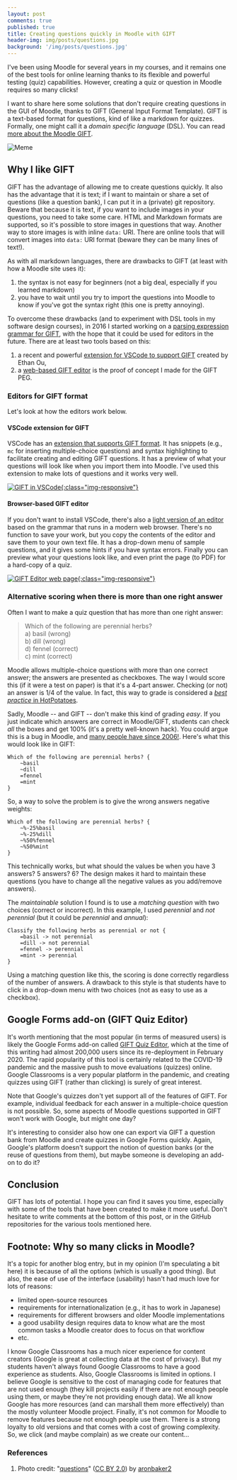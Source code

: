 ```yaml
---
layout: post
comments: true
published: true
title: Creating questions quickly in Moodle with GIFT
header-img: img/posts/questions.jpg
background: '/img/posts/questions.jpg'
---
```

I've been using Moodle for several years in my courses, and it remains one of the best tools for online learning thanks to its flexible and powerful testing (quiz) capabilities. 
However, creating a quiz or question in Moodle requires so many clicks!

I want to share here some solutions that don't require creating questions in the GUI of Moodle, thanks to GIFT (General Input Format Template). 
GIFT is a text-based format for questions, kind of like a markdown for quizzes. 
Formally, one might call it a *domain specific language* (DSL).
You can read [more about the Moodle GIFT](https://docs.moodle.org/en/GIFT_format).

![Meme](https://www.plantuml.com/plantuml/svg/ZP5RQy9048NVyoiMN_gK2m6XY1NJc9RYhQZGbq1PDsDSifUmEz9QyRztJQWLMsZtOH_ETsRc33EqI0tkf21JaE1PHWMGA8WzMt5LKqCbkQUiAetUgIBLGXloQ03K1RUuTpKM3MUdHXTa11kw4xY2Tqm4BvK4XOIv3ynFruDMEACII68u5TxDjs6c4VxemGIrbXmyujvrNZHKMMTpDItNfW3pEpk5QCdBbYCqsiPfosR7jHR5MRBy0qWSHOs0BXwzZdVqsbYTFfTbRujOzyAG2UxceI_usb2p3vYM8PUq1FjQXHL0xRiJI9yP_QRyYtZ--hpMFsr-t0rgLHwQczv5GVSuoDKuovvpbIQJQQxwfnLwjz4WcOsSDdbAnsIIBPTaDV-2iQFf8ajM6PdE5rc7K4iIRmYgS9V-1000 "Meme")

## Why I like GIFT

GIFT has the advantage of allowing me to create questions quickly. 
It also has the advantage that it is text; if I want to maintain or share a set of questions (like a question bank), I can put it in a (private) git repository.
Beware that because it is text, if you want to include images in your questions, you need to take some care. 
HTML and Markdown formats are supported, so it's possible to store images in questions that way.
Another way to store images is with inline `data:` URI. 
There are online tools that will convert images into `data:` URI format (beware they can be many lines of text!). 

As with all markdown languages, there are drawbacks to GIFT (at least with how a Moodle site uses it):

1. the syntax is not easy for beginners (not a big deal, especially if you learned markdown)
2. you have to wait until you try to import the questions into Moodle to know if you've got the syntax right (this one is pretty annoying). 

To overcome these drawbacks (and to experiment with DSL tools in my software design courses), in 2016 I started working on a [parsing expression grammar for GIFT](https://github.com/fuhrmanator/GIFT-grammar-PEG.js), with the hope that it could be used for editors in the future. 
There are at least two tools based on this: 

1. a recent and powerful [extension for VSCode to support GIFT](https://marketplace.visualstudio.com/items?itemName=ethan-ou.vscode-gift-pack&ssr=false#overview) created by Ethan Ou,
2. a [web-based GIFT editor](https://fuhrmanator.github.io/GIFT-grammar-PEG.js/editor/editor.html) is the proof of concept I made for the GIFT PEG.

### Editors for GIFT format

Let's look at how the editors work below.

#### VSCode extension for GIFT

VSCode has an [extension that supports GIFT format](https://marketplace.visualstudio.com/items?itemName=ethan-ou.vscode-gift-pack&ssr=false#overview). 
It has snippets (e.g., `mc` for inserting multiple-choice questions) and syntax highlighting to facilitate creating and editing GIFT questions. 
It has a preview of what your questions will look like when you import them into Moodle. 
I've used this extension to make lots of questions and it works very well.

[![GIFT in VSCode]({{site.baseurl}}/img/posts/GIFT_VSCode.gif){:class="img-responsive"}]({{site.baseurl}}/img/posts/GIFT_VSCode.gif)

#### Browser-based GIFT editor

If you don't want to install VSCode, there's also a [light version of an editor](https://fuhrmanator.github.io/GIFT-grammar-PEG.js/editor/editor.html) based on the grammar that runs in a modern web browser. 
There's no function to save your work, but you copy the contents of the editor and save them to your own text file. 
It has a drop-down menu of sample questions, and it gives some hints if you have syntax errors. Finally you can preview what your questions look like, and even print the page (to PDF) for a hard-copy of a quiz.

[![GIFT Editor web page]({{site.baseurl}}/img/posts/GIFT_Web.gif){:class="img-responsive"}]({{site.baseurl}}/img/posts/GIFT_Web.gif)

### Alternative scoring when there is more than one right answer

Often I want to make a quiz question that has more than one right answer:

> Which of the following are perennial herbs?  
>  a) basil (wrong)  
>  b) dill (wrong)  
>  d) fennel (correct)  
>  c) mint (correct)

Moodle allows multiple-choice questions with more than one correct answer; the answers are presented as checkboxes. The way I would score this (if it were a test on paper) is that it's a 4-part answer. Checking (or not) an answer is 1/4 of the value. In fact, this way to grade is considered a [*best practice* in HotPotatoes](http://hotpot.uvic.ca/howto/msquestion.htm). 

Sadly, Moodle -- and GIFT -- don't make this kind of grading *easy*. 
If you just indicate which answers are correct in Moodle/GIFT, students can check *all* the boxes and get 100% (it's a pretty well-known hack). 
You could argue this is a bug in Moodle, and [many people have since 2006!](https://moodle.org/mod/forum/discuss.php?d=39785). 
Here's what this would look like in GIFT:

```
Which of the following are perennial herbs? {
    ~basil
    ~dill
    =fennel
    =mint
}
```

So, a way to solve the problem is to give the wrong answers negative weights: 

```
Which of the following are perennial herbs? {
    ~%-25%basil
    ~%-25%dill
    ~%50%fennel
    ~%50%mint
}
```

This technically works, but what should the values be when you have 3 answers? 5 answers? 6? 
The design makes it hard to maintain these questions (you have to change all the negative values as you add/remove answers).

The *maintainable* solution I found is to use a *matching question* with two choices (correct or incorrect). 
In this example, I used *perennial* and *not perennial* (but it could be *perennial* and *annual*):
```
Classify the following herbs as perennial or not {
    =basil -> not perennial
    =dill -> not perennial
    =fennel -> perennial
    =mint -> perennial
}
```

Using a matching question like this, the scoring is done correctly regardless of the number of answers. 
A drawback to this style is that students have to click in a drop-down menu with two choices (not as easy to use as a checkbox).

## Google Forms add-on (GIFT Quiz Editor)

It's worth mentioning that the most popular (in terms of measured users) is likely the Google Forms add-on called [GIFT Quiz Editor](https://gsuite.google.com/marketplace/app/gift_quiz_editor/1038395345285), which at the time of this writing had almost 200,000 users since its re-deployment in February 2020.
The rapid popularity of this tool is certainly related to the COVID-19 pandemic and the massive push to move evaluations (quizzes) online. 
Google Classrooms is a very popular platform in the pandemic, and creating quizzes using GIFT (rather than clicking) is surely of great interest.

Note that Google's quizzes don't yet support all of the features of GIFT. 
For example, individual feedback for each answer in a multiple-choice question is not possible.
So, some aspects of Moodle questions supported in GIFT won't work with Google, but might one day?

It's interesting to consider also how one can export via GIFT a question bank from Moodle and create quizzes in Google Forms quickly. 
Again, Google's platform doesn't support the notion of question banks (or the reuse of questions from them), but maybe someone is developing an add-on to do it?

## Conclusion

GIFT has lots of potential. 
I hope you can find it saves you time, especially with some of the tools that have been created to make it more useful.
Don't hesitate to write comments at the bottom of this post, or in the GitHub repositories for the various tools mentioned here.

## Footnote: Why so many clicks in Moodle?

It's a topic for another blog entry, but in my opinion (I'm speculating a bit here) it is because of all the options (which is usually a good thing). 
But also, the ease of use of the interface (usability) hasn't had much love for lots of reasons: 

- limited open-source resources
- requirements for internationalization (e.g., it has to work in Japanese)
- requirements for different browsers and older Moodle implementations
- a good usability design requires data to know what are the most common tasks a Moodle creator does to focus on that workflow
- etc. 

I know Google Classrooms has a much nicer experience for content creators (Google is great at collecting data at the cost of privacy).
But my students haven't always found Google Classrooms to have a good experience as students.
Also, Google Classrooms is limited in options. 
I believe Google is sensitive to the cost of managing code for features that are not used enough (they kill projects easily if there are not enough people using them, or maybe they're not providing enough data). 
We all know Google has more resources (and can marshall them more effectively) than the mostly volunteer Moodle project. 
Finally, it's not common for Moodle to remove features because not enough people use them. 
There is a strong loyalty to old versions and that comes with a cost of growing complexity.
So, we click (and maybe complain) as we create our content...

### References

1. Photo credit: "[questions](https://www.flickr.com/photos/144152028@N08/33888154296/)" ([CC BY 2.0](https://creativecommons.org/licenses/by/2.0/)) by [aronbaker2](https://www.flickr.com/people/144152028@N08/)